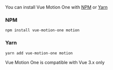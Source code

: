 You can install Vue Motion One with [NPM](https://www.npmjs.com/) or [Yarn](https://yarnpkg.com/)

### NPM

```
npm install vue-motion-one motion
```

### Yarn

```
yarn add vue-motion-one motion
```

Vue Motion One is compatible with Vue 3.x only